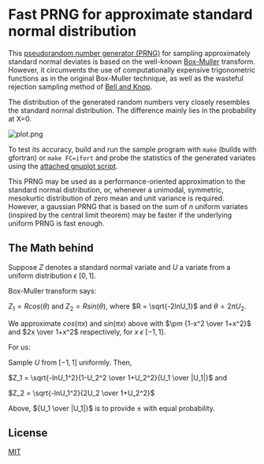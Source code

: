 # Fast PRNG for approximate standard normal distribution

This [pseudorandom number generator (PRNG)](/stdnormal.f90) for sampling approximately standard normal deviates is based on the well-known [Box-Muller](https://en.wikipedia.org/wiki/Box-Muller_transform) transform. However, it circumvents the use of computationally expensive trigonometric functions as in the original Box-Muller technique, as well as the wasteful rejection sampling method of [Bell and Knop](https://en.wikipedia.org/wiki/Marsaglia_polar_method).

The distribution of the generated random numbers very closely resembles the standard normal distribution. The difference mainly lies in the probability at X=0.

![plot.png](https://user-images.githubusercontent.com/73181168/226096530-e2e155d3-02a2-40d6-b492-1147b0910f42.png)

To test its accuracy, build and run the sample program with `make` (builds with gfortran) or `make FC=ifort` and probe the statistics of the generated variates using the [attached gnuplot script](/statistics.gnuplot).

This PRNG may be used as a performance-oriented approximation to the standard normal distribution, or, whenever a unimodal, symmetric, mesokurtic distribution of zero mean and unit variance is required. However, a gaussian PRNG that is based on the sum of $n$ uniform variates (inspired by the central limit theorem) may be faster if the underlying uniform PRNG is fast enough.

## The Math behind

Suppose $Z$ denotes a standard normal variate and $U$ a variate from a uniform distribution $\epsilon \ [0,1]$.

Box-Muller transform says: 

$Z_1 = Rcos(\theta)$ and $Z_2 = Rsin(\theta)$, where $R = \sqrt{-2lnU_1}$ and $\theta = 2\pi U_2$.

We approximate $cos(\pi x)$ and $sin(\pi x)$ above with $\pm {1-x^2 \over 1+x^2}$ and $2x \over 1+x^2$ respectively, for $x \ \epsilon \ [-1,1]$.

For us:

Sample $U$ from $[-1,1]$ uniformly. Then, 

$Z_1 = \sqrt{-lnU_1^2}{1-U_2^2 \over 1+U_2^2}{U_1 \over |U_1|}$ and

$Z_2 = \sqrt{-lnU_1^2}{2U_2 \over 1+U_2^2}$

Above, ${U_1 \over |U_1|}$ is to provide $\pm$ with equal probability.

## License
[MIT](https://opensource.org/license/mit/)
